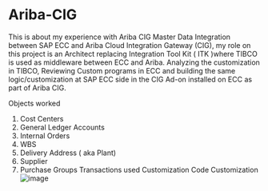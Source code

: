 # Ariba-CIG
This is about my experience with Ariba CIG Master Data Integration between SAP ECC and Ariba Cloud Integration Gateway (CIG), my role on this project is an Architect replacing Integration Tool Kit ( ITK )where TIBCO is used as middleware between ECC and Ariba. Analyzing the customization in TIBCO, Reviewing Custom programs in ECC and building the same logic/customization at SAP ECC side in the CIG Ad-on installed on ECC as part of Ariba CIG.



Objects worked
1. Cost Centers
2. General Ledger Accounts 
3. Internal Orders
4. WBS
5. Delivery Address ( aka Plant)
6. Supplier
7. Purchase Groups
Transactions used
Customization
Code Customization
![image](https://user-images.githubusercontent.com/12990241/172753900-599e5772-d8f3-4c41-9f62-5e84fc42ded8.png)

